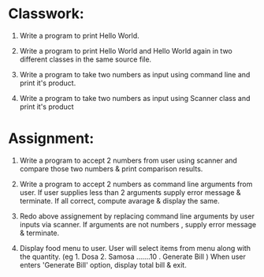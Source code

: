 # Classwork:
1. Write a program to print Hello World.

2. Write a program to print Hello World and Hello World again in two different classes in the same source file.

3. Write a program to take two numbers as input using command line and print it's product.

4. Write a program to take two numbers as input using Scanner class and print it's product

# Assignment:
1. Write a program to accept 2 numbers from user using scanner and compare those two numbers & print comparison results. 

2. Write a program to accept 2 numbers as command line arguments from user. If user supplies less than 2 arguments supply error message & terminate. If all correct, compute avarage & display the same.

3. Redo above assignement by replacing command line arguments by user inputs via scanner. If arguments are not numbers , supply error message & terminate.

4. Display food menu to user. User will select items from menu along with the quantity. (eg 1. Dosa 2. Samosa .......10 . Generate Bill ) When user enters 'Generate Bill' option, display total bill & exit.